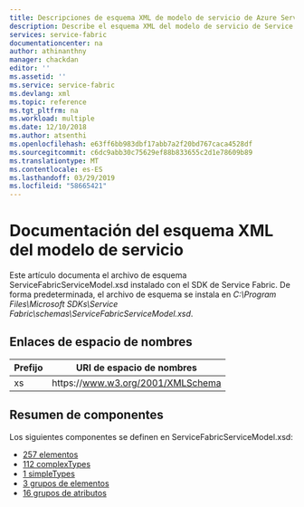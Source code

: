 ```yaml
---
title: Descripciones de esquema XML de modelo de servicio de Azure Service Fabric | Microsoft Docs
description: Describe el esquema XML del modelo de servicio de Service Fabric.
services: service-fabric
documentationcenter: na
author: athinanthny
manager: chackdan
editor: ''
ms.assetid: ''
ms.service: service-fabric
ms.devlang: xml
ms.topic: reference
ms.tgt_pltfrm: na
ms.workload: multiple
ms.date: 12/10/2018
ms.author: atsenthi
ms.openlocfilehash: e63ff6bb983dbf17abb7a2f20bd767caca4528df
ms.sourcegitcommit: c6dc9abb30c75629ef88b833655c2d1e78609b89
ms.translationtype: MT
ms.contentlocale: es-ES
ms.lasthandoff: 03/29/2019
ms.locfileid: "58665421"
---
```

<!-- The schema reference articles were generated by the Python script found in the end of this file -->

# <a name="service-model-xml-schema-documentation"></a>Documentación del esquema XML del modelo de servicio
Este artículo documenta el archivo de esquema ServiceFabricServiceModel.xsd instalado con el SDK de Service Fabric.  De forma predeterminada, el archivo de esquema se instala en *C:\Program Files\Microsoft SDKs\Service Fabric\schemas\ServiceFabricServiceModel.xsd*.

## <a name="namespace-bindings"></a>Enlaces de espacio de nombres

|Prefijo|URI de espacio de nombres|
|---|---|
|xs|https:\//www.w3.org/2001/XMLSchema|

## <a name="component-summary"></a>Resumen de componentes 
Los siguientes componentes se definen en ServiceFabricServiceModel.xsd:
- [257 elementos](service-fabric-service-model-schema-elements.md)
- [112 complexTypes](service-fabric-service-model-schema-complex-types.md)
- [1 simpleTypes](service-fabric-service-model-schema-simple-types.md)
- [3 grupos de elementos](service-fabric-service-model-schema-element-groups.md)
- [16 grupos de atributos](service-fabric-service-model-schema-attribute-groups.md)



<!--  Python script BuildServiceModelSchemaArticle.py used to generate this article:

try:
    from lxml import etree
    from lxml import objectify
except ImportError:
    import xml.etree.ElementTree as etree

import datetime
from itertools import groupby
import operator

import sfschemapy

def writeOverviewFile(filename, namedElements, namedComplexTypes, namedElementGroups, namedAttributeGroups, namedSimpleTypes , NSMAP):
    # 
    # Open overview output file
    with open(filename,'w') as file: 

        # Write header info
        file.write('---\n')
        file.write('title: Azure Service Fabric service model XML schema descriptions | Microsoft Docs\n')
        file.write('description: Describes the XML schema of the Service Fabric service model.\n')
        file.write('services: service-fabric\n')
        file.write('documentationcenter: na\n')
        file.write('author: athinanthny\n')
        file.write('manager: chackdan\n')
        file.write('editor: ''\n')

        file.write('ms.assetid: \n')
        file.write('ms.service: service-fabric\n')
        file.write('ms.devlang: xml\n')
        file.write('ms.topic: reference\n')
        file.write('ms.tgt_pltfrm: na\n')
        file.write('ms.workload: multiple\n')
        file.write('ms.date: %s\n' % datetime.datetime.today().strftime('%m/%d/%Y'))
        file.write('ms.author: ryanwi\n')

        file.write('---\n\n')
        file.write('<!-- The schema reference articles were generated by the Python script found in the end of this file - ->\n\n')
        file.write('# Service model XML schema documentation\n')
        file.write('This article documents the ServiceFabricServiceModel.xsd schema file installed with the Service Fabric SDK.  By default, the schema file is ')
        file.write('installed to *C:\Program Files\Microsoft SDKs\Service Fabric\schemas\ServiceFabricServiceModel.xsd*.\n\n')

        file.write('## Namespace bindings\n')
        file.write('|Prefix|Namespace URI|\n')
        file.write('|---|---|\n')

        for ns in NSMAP.items():
            file.write( '|%s|%s|\n' % (ns[0], ns[1]) )

        file.write('\n')

        file.write('## Component summary \n')
        file.write('The following components are defined in the http://schemas.microsoft.com/2011/01/fabric namespace in ServiceFabricServiceModel.xsd:\n')
        file.write('- [%i elements](service-fabric-service-model-schema-elements.md)\n' % len(namedElements))
        file.write('- [%i complexTypes](service-fabric-service-model-schema-complex-types.md)\n' % len(namedComplexTypes))
        file.write('- [%i simpleTypes](service-fabric-service-model-schema-simple-types.md)\n' % len(namedSimpleTypes))
        file.write('- [%i element groups](service-fabric-service-model-schema-element-groups.md)\n' % len(namedElementGroups))
        file.write('- [%i attribute groups](service-fabric-service-model-schema-attribute-groups.md)\n' % len(namedAttributeGroups))
        file.write('\n')

        #
        # Add this script to the article.
        file.write('\n\n<!--  Python script BuildServiceModelSchemaArticle.py used to generate this article:\n\n')
        with open('BuildServiceModelSchemaArticle.py','r') as file2:

            lines = file2.readlines()
            for line in lines:
                file.write(line)
            file.write('\n\n- ->')        

        file.write('\n')
        file.write('\n')
        file.write('\n\n<!--  Python module sfschemapy.py used to generate this article:\n\n')
        with open('sfschemapy.py','r') as file3:

            lines = file3.readlines()
            for line in lines:
                file.write(line)
            file.write('\n\n- ->')

          

def writeElementGroupsFile(filename, namedElementGroups):
    # 
    # Open element groups output file
    with open(filename,'w') as file:

        # Write header info
        file.write('---\n')
        file.write('title: Azure Service Fabric service model XML schema element groups | Microsoft Docs\n')
        file.write('description: Describes the element groups in the XML schema of the Service Fabric service model.\n')
        file.write('services: service-fabric\n')
        file.write('documentationcenter: na\n')
        file.write('author: athinanthny\n')
        file.write('manager: chackdan\n')
        file.write('editor: ''\n')

        file.write('ms.assetid: \n')
        file.write('ms.service: service-fabric\n')
        file.write('ms.devlang: xml\n')
        file.write('ms.topic: reference\n')
        file.write('ms.tgt_pltfrm: na\n')
        file.write('ms.workload: multiple\n')
        file.write('ms.date: %s\n' % datetime.datetime.today().strftime('%m/%d/%Y'))
        file.write('ms.author: ryanwi\n')

        file.write('---\n\n')
        file.write('<!-- This article was generated by the Python script found in the service-fabric-service-model-schema.md file -- >\n\n')
        file.write('# Service model XML schema elements\n')
        file.write('\n')
        # 
        # Write Element groups
        print('Writing elements groups...')
        orderedElementGroups = sorted(namedElementGroups,key=lambda x: x.Name)
        for e in orderedElementGroups:    
     
            file.write('## %s group\n' % e.Name)
            if e.Documentation:
                file.write('%s\n\n' % e.Documentation) 
    
            file.write('|Attribute|Value|\n')
            file.write('|---|---|\n')
            file.write('|content|%d element(s)|\n' % len(e.ContentElements) )

            file.write('\n')         
            file.write('### XML source\n')
            file.write('```xml\n')
            file.write('%s\n' % e.XmlSource)
            file.write('```\n')

            if(e.ContentElements):
                file.write('### Content element details\n')
                for c in e.ContentElements:
                    file.write('\n#### %s\n' % c.Name)

                    if(c.Documentation):
                        file.write('%s\n' % c.Documentation)

                    file.write('|Attribute|Value|\n')
                    file.write('|---|---|\n')
                    for key,value in c.TagAttributes.items():                
                        file.write('|%s|%s|\n' % (key,value))                
            
                    file.write('\n##### XML source\n')
                    file.write('```xml\n')
                    file.write('%s\n' % c.XmlSource)
                    file.write('```\n')
            
        
            file.write('\n')

def writeElementsFile(filename, namedElements):
    # 
    # Open elements output file
    with open(filename,'w') as file:

        # Write header info
        file.write('---\n')
        file.write('title: Azure Service Fabric service model XML schema elements | Microsoft Docs\n')
        file.write('description: Describes the elements in the XML schema of the Service Fabric service model.\n')
        file.write('services: service-fabric\n')
        file.write('documentationcenter: na\n')
        file.write('author: athinanthny\n')
        file.write('manager: chackdan\n')
        file.write('editor: ''\n')

        file.write('ms.assetid: \n')
        file.write('ms.service: service-fabric\n')
        file.write('ms.devlang: xml\n')
        file.write('ms.topic: reference\n')
        file.write('ms.tgt_pltfrm: na\n')
        file.write('ms.workload: multiple\n')
        file.write('ms.date: %s\n' % datetime.datetime.today().strftime('%m/%d/%Y'))
        file.write('ms.author: ryanwi\n')

        file.write('---\n\n')
        file.write('<!-- This article was generated by the Python script found in the service-fabric-service-model-schema.md file -- >\n\n')
        file.write('# Service model XML schema elements\n')
        file.write('\n')
        # 
        # Write Elements
        print('Writing elements...')

        # group by element name
        orderedElements = sorted(namedElements,key=lambda x: (x.Name, x.Id))        
        for key, group in groupby(orderedElements, lambda x: x.Name):
            elements = list(group)
            #print(key )
            #print(len(elements))            

            for e in elements:    

                file.write('<a id="%s"></a>\n'%e.Id)
                # May be more than one element of same name
                if len(elements) > 1:                 

                    if e.Type=="anonymous complexType":
                        file.write('## %s element (defined in %s) \n' % (e.Name, e.DefinedIn[0][0]))
                    else:
                        file.write('## %s element (type %s) \n' % (e.Name,e.Type))
                else:
                    file.write('## %s element\n' % e.Name)

                if len(e.Documentation)>0:
                    file.write('%s\n\n' % e.Documentation) 
                
                file.write('|Attribute|Value|\n')
                file.write('|---|---|\n')
    
                if (e.Type=='anonymous complexType') or (e.Type=='xs:int') or (e.Type=='xs:string') or (e.Type=='xs:boolean') or (e.Type=='xs:long'):
                    file.write('|type|%s|\n' % e.Type)
                else:
                    file.write('|type|[%s](service-fabric-service-model-schema-complex-types.md#%s-complextype)|\n' % (e.Type, e.Type.lower()))
    
                file.write('|content|%d element(s), %d attribute(s)|\n' % ( len(e.ContentElements), len(e.Attributes) ) )
                
                if(e.IsGlobal):
                    file.write('|defined|globally|\n')
                else:
                    # list where the element is defined
                    definlist=[]
                    for defin in e.DefinedIn:
                        
                        if (defin[1] == 'element'):
                            # To do- better element linking
                            #definlist.append("[%s element](service-fabric-service-model-schema-elements.md#%s-element)"%(defin[0], defin[0].lower()))
                            definlist.append("%s element"%(defin[0]))
                        elif(defin[1] == 'group'):
                            definlist.append("[%s group](service-fabric-service-model-schema-element-groups.md#%s-group)"%(defin[0], defin[0].lower()))
                        else:
                            definlist.append("[%s complexType](service-fabric-service-model-schema-complex-types.md#%s-complextype)"%(defin[0], defin[0].lower()))

                    file.write('|defined|locally in %s|\n' % ", ".join(definlist))

                for key,value in e.TagAttributes.items():    
                    if key != 'type':    
                        file.write('|%s|%s|\n' % (key,value))
                file.write('\n')         
                file.write('### XML source\n')
                file.write('```xml\n')
                file.write('%s\n' % e.XmlSource)
                file.write('```\n')
                if(e.Attributes):
                    file.write('### Attribute details\n')        
                    for attr in e.Attributes:
                        file.write('\n#### %s\n' % attr.Name)
                        if(attr.Documentation):
                            file.write('%s\n' % attr.Documentation)
 
                        file.write('|Attribute|Value|\n')
                        file.write('|---|---|\n')
                        for key,value in attr.Attributes.items():                
                            file.write('|%s|%s|\n' % (key,value))
                        """
                        file.write('##### XML source\n')
                        file.write('```xml\n')
                        file.write('%s\n' %attr.XmlSource)
                        file.write('```\n')
                        """
                    file.write('\n')

                if(e.ContentElements):
                    file.write('### Content element details\n')
                    for c in e.ContentElements:
                        file.write('\n#### %s\n' % c.Name)

                        if(c.Documentation):
                            file.write('%s\n' % c.Documentation)

                        file.write('|Attribute|Value|\n')
                        file.write('|---|---|\n')
                        for key,value in c.TagAttributes.items():   
                            if(key=='type'):
                                if(value=='xs:int') or (value=='xs:string') or (value=='xs:boolean') or (value=='xs:long'):
                                    file.write('|%s|%s|\n' % (key,value))        
                                else:
                                     file.write('|%s|[%s](service-fabric-service-model-schema-complex-types.md#%s-complextype)|\n' % (key,value,value.lower()))         
                            else:             
                                file.write('|%s|%s|\n' % (key,value))           
            
                        """
                        file.write('\n##### XML source\n')
                        file.write('```xml\n')
                        file.write('%s\n' % c.XmlSource)
                        file.write('```\n')
                        """
        
                file.write('\n')
 

def writeComplexTypesFile(filename, namedComplexTypes):
    # 
    # Open complex types output file
    with open(filename,'w') as file:  

        # Write header info
        file.write('---\n')
        file.write('title: Azure Service Fabric service model XML schema complex types | Microsoft Docs\n')
        file.write('description: Describes the complex types in the XML schema of the Service Fabric service model.\n')
        file.write('services: service-fabric\n')
        file.write('documentationcenter: na\n')
        file.write('author: athinanthny\n')
        file.write('manager: chackdan\n')
        file.write('editor: ''\n')

        file.write('ms.assetid: \n')
        file.write('ms.service: service-fabric\n')
        file.write('ms.devlang: xml\n')
        file.write('ms.topic: reference\n')
        file.write('ms.tgt_pltfrm: na\n')
        file.write('ms.workload: multiple\n')
        file.write('ms.date: %s\n' % datetime.datetime.today().strftime('%m/%d/%Y'))
        file.write('ms.author: ryanwi\n')

        file.write('---\n\n')
        file.write('<!-- This article was generated by the Python script found in the service-fabric-service-model-schema.md file -- >\n\n')
        file.write('# Service model XML schema complex types \n')
        file.write('\n')
        # 
        # Write complexTypes
        print('Writing complexTypes...')
        orderedComplexTypes = sorted(namedComplexTypes,key=lambda x: x.Name)
        for t in orderedComplexTypes:    
     
            file.write('## %s complexType\n' % t.Name)
            if t.Documentation:
                file.write('%s\n\n' % t.Documentation) 
            file.write('|Attribute|Value|\n')
            file.write('|---|---|\n')    
    
            #else:
            #    file.write('|type|complexType|\n')    
    
            file.write('|content|%d element(s), %d attribute(s)|\n' % ( len(t.ContentElements), len(t.Attributes) ) )

            if(t.IsGlobal):
                file.write('|defined|globally|\n')
            else:
                file.write('|defined|locally|\n')

            for key,value in t.TagAttributes.items():    
                file.write('|%s|%s|\n' % (key,value))
        
            file.write('\n')         
            file.write('### XML source\n')
            file.write('```xml\n')
            file.write('%s\n' % t.XmlSource)
            file.write('```\n')

            if(t.Attributes):
                file.write('### Attribute details\n')        
                for attr in t.Attributes:
                    file.write('\n#### %s\n' % attr.Name)
                    if(attr.Documentation):
                        file.write('%s\n' % attr.Documentation)
 
                    file.write('|Attribute|Value|\n')
                    file.write('|---|---|\n')
                    for key,value in attr.Attributes.items():                
                        file.write('|%s|%s|\n' % (key,value))
                    """
                    file.write('##### XML source\n')
                    file.write('```xml\n')
                    file.write('%s\n' %attr.XmlSource)
                    file.write('```\n')  
                    """  
                file.write('\n')

            if(t.ContentElements):
                file.write('### Content element details\n')
                for c in t.ContentElements:
                    file.write('\n#### %s\n' % c.Name)

                    if(c.Documentation):
                        file.write('%s\n' % c.Documentation)

                    file.write('|Attribute|Value|\n')
                    file.write('|---|---|\n')
                    for key,value in c.TagAttributes.items(): 
                        if(key=='type'):
                            if(value=='xs:int') or (value=='xs:string') or (value=='xs:boolean') or (value=='xs:long'):
                                file.write('|%s|%s|\n' % (key,value))        
                            else:
                                file.write('|%s|[%s](#%s-complextype)|\n' % (key,value,value.lower()))         
                        else:             
                            file.write('|%s|%s|\n' % (key,value))               
                          
            
                    """
                    file.write('\n##### XML source\n')
                    file.write('```xml\n')
                    file.write('%s\n' % c.XmlSource)
                    file.write('```\n')
                    """

def writeAttributesFile(filename, namedAttributeGroups):
    # 
    # Open attribute groups output file
    with open(filename,'w') as file:

        # Write header info
        file.write('---\n')
        file.write('title: Azure Service Fabric service model XML schema attribute groups | Microsoft Docs\n')
        file.write('description: Describes the attribute groups in the XML schema of the Service Fabric service model.\n')
        file.write('services: service-fabric\n')
        file.write('documentationcenter: na\n')
        file.write('author: athinanthny\n')
        file.write('manager: chackdan\n')
        file.write('editor: ''\n')

        file.write('ms.assetid: \n')
        file.write('ms.service: service-fabric\n')
        file.write('ms.devlang: xml\n')
        file.write('ms.topic: reference\n')
        file.write('ms.tgt_pltfrm: na\n')
        file.write('ms.workload: multiple\n')
        file.write('ms.date: %s\n' % datetime.datetime.today().strftime('%m/%d/%Y'))
        file.write('ms.author: ryanwi\n')

        file.write('---\n\n')
        file.write('<!-- This article was generated by the Python script found in the service-fabric-service-model-schema.md file -- >\n\n')
        file.write('# Service model XML schema attribute groups\n')
        file.write('\n')
        # 
        # Write attributeGroups
        print('Writing attributeGroups...')
        orderedAttributeGroups = sorted(namedAttributeGroups,key=lambda x: x.Name)
        for ag in orderedAttributeGroups:    
     
            file.write('## %s attributeGroup\n' % ag.Name)
            if ag.Documentation:
                file.write('%s\n\n' % ag.Documentation) 
            file.write('|Attribute|Value|\n')
            file.write('|---|---|\n')
        
            file.write('|content|%d attribute(s)|\n' % ( len(ag.GroupAttributes) ) )
            for key,value in ag.TagAttributes.items():    
                    if key != 'type':    
                        file.write('|%s|%s|\n' % (key,value))
            file.write('\n')         
            file.write('### XML source\n')
            file.write('```xml\n')
            file.write('%s\n' % ag.XmlSource)
            file.write('```\n')

            if(ag.GroupAttributes):
                file.write('### Attribute details\n')        
                for attr in ag.GroupAttributes:
                    file.write('\n#### %s\n' % attr.Name)
                    if(attr.Documentation):
                        file.write('%s\n' % attr.Documentation)
 
                    file.write('|Attribute|Value|\n')
                    file.write('|---|---|\n')
                    for key,value in attr.Attributes.items():                
                        file.write('|%s|%s|\n' % (key,value))
                    file.write('##### XML source\n')
                    file.write('```xml\n')
                    file.write('%s\n' %attr.XmlSource)
                    file.write('```\n')    
                file.write('\n')
  
def writeSimpleTypesFile(filename, namedSimpleTypes):

    # 
    # Open simple types output file
    with open(filename,'w') as file:

        # Write header info
        file.write('---\n')
        file.write('title: Azure Service Fabric service model XML schema simple types | Microsoft Docs\n')
        file.write('description: Describes the simple types in the XML schema of the Service Fabric service model.\n')
        file.write('services: service-fabric\n')
        file.write('documentationcenter: na\n')
        file.write('author: athinanthny\n')
        file.write('manager: chackdan\n')
        file.write('editor: ''\n')

        file.write('ms.assetid: \n')
        file.write('ms.service: service-fabric\n')
        file.write('ms.devlang: xml\n')
        file.write('ms.topic: reference\n')
        file.write('ms.tgt_pltfrm: na\n')
        file.write('ms.workload: multiple\n')
        file.write('ms.date: %s\n' % datetime.datetime.today().strftime('%m/%d/%Y'))
        file.write('ms.author: ryanwi\n')

        file.write('---\n\n')
        file.write('<!-- This article was generated by the Python script found in the service-fabric-service-model-schema.md file -- >\n\n')
        file.write('# Service model XML schema simple types\n')
        file.write('\n')

        # 
        # Write simpleTypes
        print('Writing simpleTypes...')
        orderedSimpleTypes = sorted(namedSimpleTypes,key=lambda x: x.Name)
        for t in orderedSimpleTypes:    
     
            file.write('## %s simpleType\n' % t.Name)
            if (t.Documentation):
                file.write('%s\n\n' % t.Documentation)

            file.write('### XML source\n')
            file.write('```xml\n')
            file.write('%s\n' % t.XmlSource)
            file.write('```\n')

def main():

    #tree = etree.parse('C:\\Program Files\\Microsoft SDKs\\Service Fabric\\schemas\\ServiceFabricServiceModel.xsd')
    tree = etree.parse('ServiceFabricServiceModel.xsd')
    
    NSMAP = {'xs': 'https://www.w3.org/2001/XMLSchema'}

    namedElements = sfschemapy.getElements(tree, NSMAP)
    namedComplexTypes = sfschemapy.getComplexTypes(tree, NSMAP)
    namedElementGroups  = sfschemapy.getElementGroups(tree, NSMAP)
    namedAttributeGroups = sfschemapy.getAttributeGroups(tree, NSMAP)
    namedSimpleTypes = sfschemapy.getSimpleTypes(tree, NSMAP)

    print("Number of elements: %i" % len(namedElements))
    print("Number of complexTypes: %i" % len(namedComplexTypes))

    writeOverviewFile('service-fabric-service-model-schema.md', namedElements, namedComplexTypes, namedElementGroups, namedAttributeGroups, namedSimpleTypes , NSMAP)
    writeElementGroupsFile('service-fabric-service-model-schema-element-groups.md', namedElementGroups)
    writeElementsFile('service-fabric-service-model-schema-elements.md', namedElements)
    writeComplexTypesFile('service-fabric-service-model-schema-complex-types.md', namedComplexTypes)
    writeAttributesFile('service-fabric-service-model-schema-attribute-groups.md', namedAttributeGroups)
    writeSimpleTypesFile('service-fabric-service-model-schema-simple-types.md', namedSimpleTypes)

if __name__ == "__main__": 
    main()

-->



<!--  Python module sfschemapy.py used to generate this article:


try:
    from lxml import etree
    from lxml import objectify
except ImportError:
    import xml.etree.ElementTree as etree

import datetime

class Element(object):
    def __init__(self):
        self.Name = ""
        self.Documentation=""
        self.TagAttributes={}
        self.Attributes=[]
        self.ContentElements=[]
        self.XmlSource=""      
        self.IsGlobal=False
        self.DefinedIn=[]  
        self.Type=None
        self.Id=""

class ComplexType(object):
    def __init__(self):
        self.Name=""
        self.Documentation=""
        self.TagAttributes={}
        self.Attributes=[]
        self.ContentElements=[]        
        self.IsGlobal=False

class Attribute(object):
    def __init__(self):
        self.Name=""
        self.Documentation=""
        self.TagAttributes = {}
        self.Attributes=[]
        self.XmlSource = ""

class AttributeGroup(object):
    def __init__(self):
        self.Name=""
        self.Documentation=""
        self.TagAttributes = {}
        self.GroupAttributes=[]
        self.XmlSource = ""

class ElementsGroup(object):
    def __init__(self):
        self.Name=""
        self.Documentation=""
        self.TagAttributes = {}
        self.GroupAttributes=[]
        self.XmlSource = ""
        self.ContentElements=[]

class SimpleType(object):
    def __init__(self):
        self.Name=""
        self.Documentation=""
        self.XmlSource = ""


def lookupElementId(elements, name, parentName):
    """Returns the element ID or empty string if element not found.
    """
    element = lookupElement(elements, name, parentName)     

    if(element):
        return element.Id                
    else:
        return ""

def lookupElement(elements, name, parentName):
    """Returns the element ID or empty string if element not found.
    """
    
    element=None

    # The element is global
    if parentName =="":
        for x in elements:
            if (x.Name == name and x.IsGlobal):
                element = x
                break
    else:

        for x in filter(lambda x: x.Name == name, elements):   
            # Parent is an element
            if (parentName, "element") in x.DefinedIn:
                element = x
                break

            else:
                # find type(s) of possible parent elements, match in elements DefinedIn list
                for p in filter(lambda y: y.Name == parentName, elements):
                    if (p.Type, "complexType") in x.DefinedIn or (p.Type, "group") in x.DefinedIn:
                        element = x
                        break                     
    
    return element


def getComplexTypes(tree, NSMAP):
    """ Returns a list of the complexType components in the specified tree.
    """   

    # 
    # Build list of named complexTypes 

    namedComplexTypes=[]    

    types = tree.xpath("//xs:complexType", namespaces=NSMAP)

    for type in filter(lambda x: x.attrib.get('name','') != '', types):
    
        t = ComplexType()
        t.Name = type.attrib.get('name','')    

        # Get type documentation    
        doc = type.xpath("xs:annotation/xs:documentation", namespaces=NSMAP)
        if len(doc):
            t.Documentation = doc[0].text

        # Global element or local?
        parent = type.getparent()

        if parent.tag == '{https://www.w3.org/2001/XMLSchema}schema':
            t.IsGlobal = True

        # Get type XML source
        t.XmlSource = etree.tostring(type, encoding='unicode',pretty_print=True)

        # Get tag attributes
        t.TagAttributes = dict(type.attrib)

        # get complexType attributes
        typeAttrs = type.xpath("xs:attribute", namespaces=NSMAP)
        for attr in typeAttrs:
            a = Attribute()
            a.Name = attr.attrib.get('name')
            a.Attributes = dict(attr.attrib)
            a.XmlSource = etree.tostring(attr, encoding='unicode',pretty_print=True)
        
            attrdoc = attr.xpath("xs:annotation/xs:documentation", namespaces=NSMAP)
            if len(attrdoc):
                a.Documentation = attrdoc[0].text
            t.Attributes.append(a)
        
        # Get content elements
        contentElements = type.xpath('xs:sequence/xs:element', namespaces=NSMAP)
        if len(contentElements) == 0:            
            contentElements = type.xpath('xs:all/xs:element', namespaces=NSMAP)
            if len(contentElements) == 0:
                contentElements = type.xpath('xs:choice/xs:element', namespaces=NSMAP)
                if len(contentElements) == 0:
                    contentElements = type.xpath('xs:sequence/xs:choice/xs:element', namespaces=NSMAP)

        # Process the content elements
        for contentEl in contentElements:
            c = Element()
            c.Name = contentEl.attrib.get('name')       
    
            # Get element documentation
        
            doc = contentEl.xpath("xs:annotation/xs:documentation", namespaces=NSMAP)
            if len(doc):
                c.Documentation = doc[0].text

            # Get element XML source
            c.XmlSource = etree.tostring(contentEl, encoding='unicode',pretty_print=True)

            # Get element attributes
            c.TagAttributes = dict(contentEl.attrib)
            
            # Add to list of content elements
            t.ContentElements.append(c)

        # Add to list
        namedComplexTypes.append(t)

    return namedComplexTypes

def getElements(tree, NSMAP, complexTypes=None):
    """ Gets a list of the element components in the specified tree.
    """

    if complexTypes==None:
        complexTypes = getComplexTypes(tree, NSMAP)

    namedElements = []

    #
    # Build list of named Elements
    elements = tree.xpath("//xs:element", namespaces=NSMAP)
    for elem in filter(lambda x: x.attrib.get('name','') != '', elements):              
        
        name = elem.attrib.get('name','')

        # What type is it?
        type = elem.attrib.get("type", "anonymous complexType")

        # Global element or local?
        parent = elem.getparent()        
        
        if parent.tag == '{https://www.w3.org/2001/XMLSchema}schema':
            isGlobal = True
            defin = None
        else:
            isGlobal = False
            # Find where the element is defined
            while(parent.attrib.get('name','') == ''):
                parent = parent.getparent()
            defin=((parent.attrib.get('name'), parent.tag[parent.tag.find('}')+1:] ))
        
        # Get element documentation    
        docEl = elem.xpath("xs:annotation/xs:documentation", namespaces=NSMAP)
        
        doc=""
        if(docEl):
            doc= docEl[0].text
        else:
            # If element doesn't have documentation, try to grab docs from the complexType
            if (type != "anonymous complexType"):
                complexType = next(( x for x in complexTypes if (x.Name == type)), None)
                if (complexType):
                    doc = complexType.Documentation
        
        # This element (of a type) already in the list?
        el2 =next((x for x in namedElements if (x.Type != "anonymous complexType" and x.Name == name and x.Type == type)), None)
        if el2 != None:
            el2.DefinedIn.append(defin)
            if(el2.Documentation == ""):
                el2.Documentation =doc
        else:

            el = Element()

            el.Name = name
            el.Type = type
            el.IsGlobal = isGlobal
            if defin != None:
                el.DefinedIn.append( defin )

            if len(doc):
                # This is a list because element instances of same complexType can have multiple doc annotations throughout XSD.
                el.Documentation= doc

            # Get element XML source
            el.XmlSource = etree.tostring(elem, encoding='unicode',pretty_print=True)

            # Get element attributes
            el.TagAttributes = dict(elem.attrib)

            # Is it a complexType?  To do:  checking here, but already assuming it's anonymous complexType
            type = elem.xpath("xs:complexType", namespaces=NSMAP)
            if len(type):
   
                # get complexType attributes
                typeAttrs = type[0].xpath("xs:attribute", namespaces=NSMAP)
                for attr in typeAttrs:
                    a = Attribute()
                    a.Name = attr.attrib.get('name')
                    a.Attributes = dict(attr.attrib)
                    a.XmlSource = etree.tostring(attr, encoding='unicode',pretty_print=True)
            
                    attrdoc = attr.xpath("xs:annotation/xs:documentation", namespaces=NSMAP)
                    if len(attrdoc):
                        a.Documentation = attrdoc[0].text
                    el.Attributes.append(a)
        
                # Get content elements
                contentElements = type[0].xpath('xs:sequence/xs:element', namespaces=NSMAP)
                if len(contentElements) == 0:            
                    contentElements = type[0].xpath('xs:all/xs:element', namespaces=NSMAP)
                    if len(contentElements) == 0:
                        contentElements = type[0].xpath('xs:choice/xs:element', namespaces=NSMAP)
                        if len(contentElements) == 0:
                            contentElements = type[0].xpath('xs:sequence/xs:choice/xs:element', namespaces=NSMAP)

                # Process the content elements
                for contentEl in contentElements:
                    c = Element()
                    c.Name = contentEl.attrib.get('name')       
    
                    # Get element documentation
            
                    doc = contentEl.xpath("xs:annotation/xs:documentation", namespaces=NSMAP)
                    if len(doc):
                        c.Documentation = doc[0].text

                    # Get element XML source
                    c.XmlSource = etree.tostring(contentEl, encoding='unicode',pretty_print=True)

                    # Get element attributes
                    c.TagAttributes = dict(contentEl.attrib)
            
                    # Add to list of content elements
                    el.ContentElements.append(c)

                ## to do- complexContent
                ## to do- simpleContent

            # Add to list
            namedElements.append(el)
    
    # Set the ID fields. Do this last, need to know all places the element is defined.
    for e in namedElements:
        id = e.Name+"Element"+e.Type+"ComplexType"
        
        for defin in e.DefinedIn:
            #print("%s: %s" %(id, defin))
            id+="DefinedIn%s%s"%(defin[0], defin[1])
        
        e.Id =id.replace(" ", "")
        #print("ID %s" % id)
    
    return namedElements

def getSimpleTypes(tree, NSMAP):
    """ Returns a list of simpleType components in the specified tree.
    """

    namedSimpleTypes=[]

    #
    # Build list of named simple types
    simpleTypes = tree.xpath("//xs:simpleType", namespaces=NSMAP)

    for simpleType in filter(lambda x: x.attrib.get('name','') != '', simpleTypes):
        st = SimpleType()
        st.Name = simpleType.attrib.get('name','')

        # Get simple type documentation
    
        doc = simpleType.xpath("xs:annotation/xs:documentation", namespaces=NSMAP)
        if len(doc):
            st.Documentation = doc[0].text

        # Get element XML source
        st.XmlSource = etree.tostring(simpleType, encoding='unicode')

        namedSimpleTypes.append(st)

    return namedSimpleTypes

def getElementGroups(tree, NSMAP):
    """ Returns a list of the elementGroup components in the specified tree.
    """

    namedElementGroups = []

    #
    # Build list of named element groups
    elemGroups = tree.xpath("//xs:group", namespaces=NSMAP)

    for elemGroup in filter(lambda x: x.attrib.get('name','') != '', elemGroups): 
        eg = ElementsGroup()
        eg.Name = elemGroup.attrib.get('name','')    

        # Get element documentation    
        doc = elemGroup.xpath("xs:annotation/xs:documentation", namespaces=NSMAP)
        if len(doc):
            eg.Documentation = doc[0].text

        # Get content elements
        contentElements = elemGroup.xpath('xs:sequence/xs:element', namespaces=NSMAP)
        if len(contentElements) == 0:            
            contentElements = elemGroup.xpath('xs:all/xs:element', namespaces=NSMAP)
            if len(contentElements) == 0:
                contentElements = elemGroup.xpath('xs:choice/xs:element', namespaces=NSMAP)
                if len(contentElements) == 0:
                    contentElements = elemGroup.xpath('xs:sequence/xs:choice/xs:element', namespaces=NSMAP)

        # Process the content elements
        for contentEl in contentElements:
            c = Element()
            c.Name = contentEl.attrib.get('name')       
    
            # Get element documentation            
            doc = contentEl.xpath("xs:annotation/xs:documentation", namespaces=NSMAP)
            if len(doc):
                c.Documentation = doc[0].text

            # Get element XML source
            c.XmlSource = etree.tostring(contentEl, encoding='unicode',pretty_print=True)

            # Get element attributes
            c.TagAttributes = dict(contentEl.attrib)
            
            # Add to list of content elements
            eg.ContentElements.append(c)

        ## to do- complexContent
        ## to do- simpleContent

        # Get element XML source
        eg.XmlSource = etree.tostring(elemGroup, encoding='unicode')

        namedElementGroups.append(eg)

    return namedElementGroups

def getAttributeGroups(tree, NSMAP):
    """ Returns a list of the attributeGroup components in the specified tree.
    """

    namedAttributeGroups=[]
    # 
    # Build list of named attributeGroups

    attrGroups = tree.xpath("//xs:attributeGroup", namespaces=NSMAP)

    for attrGroup in filter(lambda x: x.attrib.get('name','') != '', attrGroups):
    
        ag = AttributeGroup()
        ag.Name = attrGroup.attrib.get('name','')    

        # Get element documentation
    
        doc = attrGroup.xpath("xs:annotation/xs:documentation", namespaces=NSMAP)
        if len(doc):
            ag.Documentation = doc[0].text

        # Get element XML source
        ag.XmlSource = etree.tostring(attrGroup, encoding='unicode')

        # Get element attributes
        ag.TagAttributes = dict(attrGroup.attrib)

        # get group attributes
        attrs = attrGroup.xpath("xs:attribute", namespaces=NSMAP)
        for attr in attrs:
            a = Attribute()
            a.Name = attr.attrib.get('name')
            a.Attributes = dict(attr.attrib)
            a.XmlSource = etree.tostring(attr, encoding='unicode')
        
            attrdoc = attr.xpath("xs:annotation/xs:documentation", namespaces=NSMAP)
            if len(attrdoc):
                a.Documentation = attrdoc[0].text
            ag.GroupAttributes.append(a)

        namedAttributeGroups.append(ag)

    return namedAttributeGroups



-->